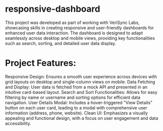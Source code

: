 # responsive-dashboard
This project was developed as part of working with VeriSync Labs, showcasing skills in creating responsive and user-friendly dashboards for enhanced user data interaction. The dashboard is designed to adapt seamlessly across desktop and mobile views, providing key functionalities such as search, sorting, and detailed user data display.


# Project Features:

Responsive Design: Ensures a smooth user experience across devices with grid layouts on desktop and single-column views on mobile.
Data Fetching and Display: User data is fetched from a mock API and presented in an intuitive card-based layout.
Search and Sort Functionalities: Allows for easy filtering by name or username and sorting options for efficient data navigation.
User Details Modal: Includes a hover-triggered "View Details" button on each user card, leading to a modal with comprehensive user information (address, phone, website).
Clean UI: Emphasizes a visually appealing and functional design, with a focus on user engagement and data accessibility.

